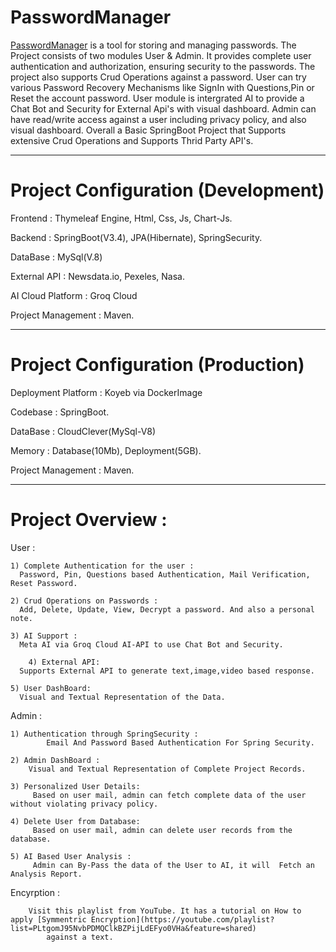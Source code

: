 # PasswordManager
[PasswordManager](https://passwordmanager.koyeb.app/PasswordManager/Module) is a tool for storing and managing passwords. The Project consists of two modules User & Admin. It provides complete user authentication and authorization, ensuring security to the passwords. The project also supports Crud Operations against a password. User can try various Password Recovery Mechanisms like SignIn with Questions,Pin or Reset the account password. User module is intergrated AI to provide a Chat Bot and Security for External Api's with visual dashboard. Admin can have read/write access against a user including privacy policy, and also visual dashboard. Overall a Basic SpringBoot Project that Supports extensive Crud Operations and Supports Thrid Party API's.
________________________________________________

# Project Configuration (Development)
Frontend           : Thymeleaf Engine, Html, Css, Js, Chart-Js.

Backend            : SpringBoot(V3.4), JPA(Hibernate), SpringSecurity.     

DataBase           : MySql(V.8)

External API       : Newsdata.io, Pexeles, Nasa.

AI Cloud Platform  : Groq Cloud

Project Management : Maven.

________________________________________________

# Project Configuration (Production)
Deployment Platform : Koyeb via DockerImage

Codebase            : SpringBoot.     

DataBase            : CloudClever(MySql-V8)

Memory              : Database(10Mb), Deployment(5GB).  

Project Management  : Maven.

_______________________________________________

# Project Overview : 

  User : 
  
  	1) Complete Authentication for the user :
   	  Password, Pin, Questions based Authentication, Mail Verification, Reset Password.
        
	2) Crud Operations on Passwords :
 	  Add, Delete, Update, View, Decrypt a password. And also a personal note.

	3) AI Support :
	  Meta AI via Groq Cloud AI-API to use Chat Bot and Security.	

        4) External API: 
	  Supports External API to generate text,image,video based response.	

	5) User DashBoard:
 	  Visual and Textual Representation of the Data.
        
   Admin :
   
   	1) Authentication through SpringSecurity :
    	    Email And Password Based Authentication For Spring Security.
	  
	2) Admin DashBoard :
 	    Visual and Textual Representation of Complete Project Records.
         
	3) Personalized User Details:
	     Based on user mail, admin can fetch complete data of the user without violating privacy policy.
        
	4) Delete User from Database:
	     Based on user mail, admin can delete user records from the database.
        
	5) AI Based User Analysis :
 	     Admin can By-Pass the data of the User to AI, it will  Fetch an Analysis Report.
       
 Encyrption : 
 		
   		Visit this playlist from YouTube. It has a tutorial on How to apply [Symmentric Encryption](https://youtube.com/playlist?list=PLtgomJ95NvbPDMQClkBZPijLdEFyo0VHa&feature=shared)
     		against a text.
